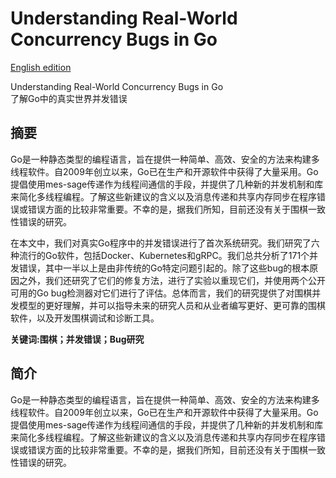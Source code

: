 # Understanding Real-World Concurrency Bugs in Go

[English edition](https://github.com/luqinwen/URWCBG/blob/main/go-study.pdf)

Understanding Real-World Concurrency Bugs in Go<br>
了解Go中的真实世界并发错误

## 摘要

Go是一种静态类型的编程语言，旨在提供一种简单、高效、安全的方法来构建多线程软件。自2009年创立以来，Go已在生产和开源软件中获得了大量采用。Go提倡使用mes-sage传递作为线程间通信的手段，并提供了几种新的并发机制和库来简化多线程编程。了解这些新建议的含义以及消息传递和共享内存同步在程序错误或错误方面的比较非常重要。不幸的是，据我们所知，目前还没有关于围棋一致性错误的研究。

在本文中，我们对真实Go程序中的并发错误进行了首次系统研究。我们研究了六种流行的Go软件，包括Docker、Kubernetes和gRPC。我们总共分析了171个并发错误，其中一半以上是由非传统的Go特定问题引起的。除了这些bug的根本原因之外，我们还研究了它们的修复方法，进行了实验以重现它们，并使用两个公开可用的Go bug检测器对它们进行了评估。总体而言，我们的研究提供了对围棋并发模型的更好理解，并可以指导未来的研究人员和从业者编写更好、更可靠的围棋软件，以及开发围棋调试和诊断工具。

**关键词:围棋；并发错误；Bug研究**


## 简介
Go是一种静态类型的编程语言，旨在提供一种简单、高效、安全的方法来构建多线程软件。自2009年创立以来，Go已在生产和开源软件中获得了大量采用。Go提倡使用mes-sage传递作为线程间通信的手段，并提供了几种新的并发机制和库来简化多线程编程。了解这些新建议的含义以及消息传递和共享内存同步在程序错误或错误方面的比较非常重要。不幸的是，据我们所知，目前还没有关于围棋一致性错误的研究。
